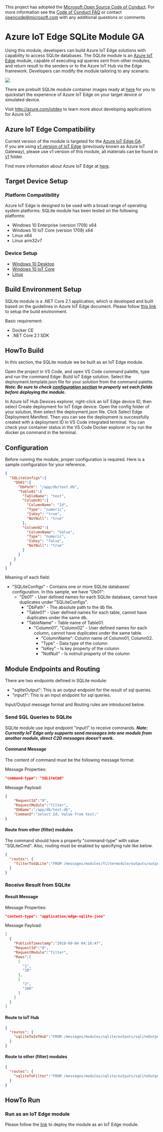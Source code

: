 This project has adopted the [Microsoft Open Source Code of Conduct](https://opensource.microsoft.com/codeofconduct/). For more information see the [Code of Conduct FAQ](https://opensource.microsoft.com/codeofconduct/faq/) or contact [opencode@microsoft.com](mailto:opencode@microsoft.com) with any additional questions or comments

# Azure IoT Edge SQLite Module GA #
Using this module, developers can build Azure IoT Edge solutions with capability to access SQLite databases. The SQLite module is an [Azure IoT Edge](https://github.com/Azure/iot-edge) module, capable of executing sql queries sent from other modules, and return result to the senders or to the Azure IoT Hub via the Edge framework. Developers can modify the module tailoring to any scenario.

![](./doc/diagram.png)

There are prebuilt SQLite module container images ready at [here](https://hub.docker.com/r/microsoft/azureiotedge-sqlite) for you to quickstart the experience of Azure IoT Edge on your target device or simulated device.

Visit http://azure.com/iotdev to learn more about developing applications for Azure IoT.

## Azure IoT Edge Compatibility ##
Current version of the module is targeted for the [Azure IoT Edge GA](https://azure.microsoft.com/en-us/blog/azure-iot-edge-generally-available-for-enterprise-grade-scaled-deployments/).  
If you are using [v1 version of IoT Edge](https://github.com/Azure/iot-edge/tree/master/v1) (previously known as Azure IoT Gateway), please use v1 version of this module, all materials can be found in [v1](https://github.com/Azure/iot-edge-sqlite/tree/master/v1) folder.

Find more information about Azure IoT Edge at [here](https://docs.microsoft.com/en-us/azure/iot-edge/how-iot-edge-works).

## Target Device Setup ##

### Platform Compatibility ###
Azure IoT Edge is designed to be used with a broad range of operating system platforms. SQLite module has been tested on the following platforms:

- Windows 10 Enterprise (version 1709) x64
- Windows 10 IoT Core (version 1709) x64
- Linux x64
- Linux arm32v7

### Device Setup ###
- [Windows 10 Desktop](https://docs.microsoft.com/en-us/azure/iot-edge/quickstart)
- [Windows 10 IoT Core](https://docs.microsoft.com/en-us/azure/iot-edge/how-to-install-iot-core)
- [Linux](https://docs.microsoft.com/en-us/azure/iot-edge/quickstart-linux)


## Build Environment Setup ##
SQLite module is a .NET Core 2.1 application, which is developed and built based on the guidelines in Azure IoT Edge document.
Please follow [this link](https://docs.microsoft.com/en-us/azure/iot-edge/tutorial-csharp-module) to setup the build environment. 

Basic requirement:
- Docker CE
- .NET Core 2.1 SDK

## HowTo Build ##
In this section, the SQLite module we be built as an IoT Edge module.

Open the project in VS Code, and open VS Code command palette, type and run the command Edge: Build IoT Edge solution.
Select the deployment.template.json file for your solution from the command palette.  
***Note: Be sure to check [configuration section](https://github.com/Azure/iot-edge-sqlite#configuration) to properly set each fields before deploying the module.*** 

In Azure IoT Hub Devices explorer, right-click an IoT Edge device ID, then select Create deployment for IoT Edge device. 
Open the config folder of your solution, then select the deployment.json file. Click Select Edge Deployment Manifest. 
Then you can see the deployment is successfully created with a deployment ID in VS Code integrated terminal.
You can check your container status in the VS Code Docker explorer or by run the docker ps command in the terminal.

## Configuration ##
Before running the module, proper configuration is required. Here is a sample configuration for your reference.
```json
{
  "SQLiteConfigs":{
    "Db01":{
      "DbPath": "/app/db/test.db",
      "Table01":{
        "TableName": "test",
        "Column01":{
          "ColumnName": "Id",
          "Type": "numeric",
          "IsKey": "true",
          "NotNull": "true"
        },
        "Column02":{
          "ColumnName": "Value",
          "Type": "numeric",
          "IsKey": "false",
          "NotNull": "true"
        }
      }
    }
  }
}
```
Meaning of each field:

* "SQLiteConfigs" - Contains one or more SQLite databases' configuration. In this sample, we have "Db01":
    * "Db01" - User defined names for each SQLite database, cannot have duplicates under "SQLiteConfigs".
      * "DbPath" - The absolute path to the db file.
      * "Table01" - User defined names for each table, cannot have duplicates under the same db.
      * "TableName" - Table name of Table01.
          * "Column01", "Column02" - User defined names for each column, cannot have duplicates under the same table.
            * "ColumnName": Column name of Column01, Column02.
            * "Type" - Data type of the column
            * "IsKey" - Is key property of the column
            * "NotNull" - Is notnull property of the column

## Module Endpoints and Routing ##
There are two endpoints defined in SQLite module:  
- "sqliteOutput": This is an output endpoint for the result of sql queries.
- "input1": This is an input endpoint for sql queries.

Input/Output message format and Routing rules are introduced below.

### Send SQL Queries to SQLite ###
SQLite module use input endpoint "input1" to receive commands. 
***Note: Currently IoT Edge only supports send messages into one module from another module, direct C2D messages doesn't work.*** 

#### Command Message ####
The content of command must be the following message format.  

Message Properties: 
```json
"command-type": "SQLiteCmd"
```

Message Payload:
```json
{
    "RequestId":"0",
    "RequestModule":"filter",
    "DbName":"/app/db/test.db",
    "Command":"select Id, Value from test;"
}
```

#### Route from other (filter) modules ####
The command should have a property "command-type" with value "SQLiteCmd". Also, routing must be enabled by specifying rule like below.
```json
{
  "routes": {
    "filterToSQLite":"FROM /messages/modules/filtermodule/outputs/output1 INTO BrokeredEndpoint(\"/modules/sqlite/inputs/input1\")"
  }
}
```
### Receive Result from SQLite ###

#### Result Message ####
Message Properties: 
```json
"content-type": "application/edge-sqlite-json"
```
Message Payload:
```json
[
  {
    "PublishTimestamp":"2018-09-04 04:16:47",
    "RequestId":"0",
    "RequestModule":"filter",
    "Rows":[
      [
        "1",
        "20"
      ],
      [
        "2",
        "100"
      ]
    ]
  }
]
```

#### Route to IoT Hub ####
```json
{
  "routes": {
    "sqliteToIoTHub":"FROM /messages/modules/sqlite/outputs/sqliteOutput INTO $upstream"
  }
}
```

#### Route to other (filter) modules ####
```json
{
  "routes": {
    "sqliteToFilter":"FROM /messages/modules/sqlite/outputs/sqliteOutput INTO BrokeredEndpoint(\"/modules/filtermodule/inputs/input1\")"
  }
}
```

## HowTo Run ##

### Run as an IoT Edge module ###
Please follow the [link](https://docs.microsoft.com/en-us/azure/iot-edge/tutorial-csharp-module) to deploy the module as an IoT Edge module.